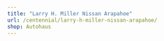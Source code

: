 ```yaml
---
title: "Larry H. Miller Nissan Arapahoe"
url: /centennial/larry-h-miller-nissan-arapahoe/
shop: Autohaus
---
```

